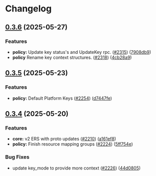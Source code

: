 # Changelog

## [0.3.6](https://github.com/opentdf/platform/compare/protocol/go/v0.3.5...protocol/go/v0.3.6) (2025-05-27)


### Features

* **policy:** Update key status's and UpdateKey rpc. ([#2315](https://github.com/opentdf/platform/issues/2315)) ([7908db9](https://github.com/opentdf/platform/commit/7908db9c2be5adeccd3fb9f177187aee53698ee8))
* **policy** Rename key context structures. ([#2318](https://github.com/opentdf/platform/pull/2318))
   ([4cb28a9](https://github.com/opentdf/platform/commit/4cb28a9216a208493086fc5d44d38270a9d6f3cc))

## [0.3.5](https://github.com/opentdf/platform/compare/protocol/go/v0.3.4...protocol/go/v0.3.5) (2025-05-23)


### Features

* **policy:** Default Platform Keys ([#2254](https://github.com/opentdf/platform/issues/2254)) ([d7447fe](https://github.com/opentdf/platform/commit/d7447fe2604443b4c75c8e547acf414bf78af988))

## [0.3.4](https://github.com/opentdf/platform/compare/protocol/go/v0.3.3...protocol/go/v0.3.4) (2025-05-20)


### Features

* **core:** v2 ERS with proto updates ([#2210](https://github.com/opentdf/platform/issues/2210)) ([a161ef8](https://github.com/opentdf/platform/commit/a161ef85d12600672ff695cc84b07579a70c5cac))
* **policy:** Finish resource mapping groups ([#2224](https://github.com/opentdf/platform/issues/2224)) ([5ff754e](https://github.com/opentdf/platform/commit/5ff754e99189d09ec3698128d1bc51b6f7a90994))


### Bug Fixes

* update key_mode to provide more context ([#2226](https://github.com/opentdf/platform/issues/2226)) ([44d0805](https://github.com/opentdf/platform/commit/44d0805fb34d87098ada7b5f7c934f65365f77f1))
